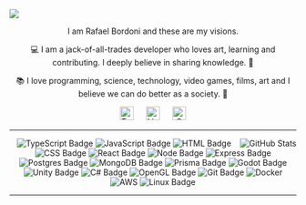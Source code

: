 ![](/video.gif)

<div align="center">

I am Rafael Bordoni and these are my visions.

💻 I am a jack-of-all-trades developer who loves art, learning and contributing. I deeply believe in sharing knowledge. 🌱

📚 I love programming, science, technology, video games, films, art and I believe we can do better as a society. 🤝


[<img alt="Twitter" width="24px" src="https://cdn-icons-png.flaticon.com/512/3670/3670151.png" />][twitter] &emsp;
[<img alt="LinkedIn" width="24px" src="https://cdn-icons-png.flaticon.com/512/174/174857.png" />][linkedin] &emsp;
[<img alt="Gmail" width="24px" src="https://cdn-icons-png.flaticon.com/512/281/281769.png" />][gmail]

---

<img align="right" alt="GitHub Stats" src="https://github-readme-stats.vercel.app/api?username=eldskald&show_icons=true&theme=dracula&include_all_commits=true&count_private=true" />

![TypeScript Badge](https://img.shields.io/badge/TypeScript-007ACC?style=for-the-badge&logo=typescript&logoColor=white)
![JavaScript Badge](https://img.shields.io/badge/JavaScript-323330?style=for-the-badge&logo=javascript&logoColor=F7DF1E)
![HTML Badge](https://img.shields.io/badge/HTML5-E34F26?style=for-the-badge&logo=html5&logoColor=white)
![CSS Badge](https://img.shields.io/badge/CSS3-1572B6?style=for-the-badge&logo=css3&logoColor=white)
![React Badge](https://img.shields.io/badge/React-20232A?style=for-the-badge&logo=react&logoColor=61DAFB)
![Node Badge](https://img.shields.io/badge/Node.js-339933?style=for-the-badge&logo=nodedotjs&logoColor=white)
![Express Badge](https://img.shields.io/badge/Express.js-000000?style=for-the-badge&logo=express&logoColor=white)
![Postgres Badge](https://img.shields.io/badge/PostgreSQL-316192?style=for-the-badge&logo=postgresql&logoColor=white)
![MongoDB Badge](https://img.shields.io/badge/MongoDB-4EA94B?style=for-the-badge&logo=mongodb&logoColor=white)
![Prisma Badge](https://img.shields.io/badge/Prisma-3982CE?style=for-the-badge&logo=Prisma&logoColor=white)
![Godot Badge](https://img.shields.io/badge/Godot-478CBF?style=for-the-badge&logo=GodotEngine&logoColor=white)
![Unity Badge](https://img.shields.io/badge/Unity-100000?style=for-the-badge&logo=unity&logoColor=white)
![C# Badge](https://img.shields.io/badge/C%23-239120?style=for-the-badge&logo=c-sharp&logoColor=white)
![OpenGL Badge](https://img.shields.io/badge/OpenGL-FFFFFF?style=for-the-badge&logo=opengl)
![Git Badge](https://img.shields.io/badge/GIT-E44C30?style=for-the-badge&logo=git&logoColor=white)
![Docker](https://img.shields.io/badge/docker-%230db7ed.svg?style=for-the-badge&logo=docker&logoColor=white)
![AWS](https://img.shields.io/badge/AWS-%23FF9900.svg?style=for-the-badge&logo=amazon-aws&logoColor=white)
![Linux Badge](https://img.shields.io/badge/Linux-FCC624?style=for-the-badge&logo=linux&logoColor=black)

---

</div>

[twitter]: https://twitter.com/eldskald
[linkedin]: https://www.linkedin.com/in/rafael-de-lima-bordoni/
[gmail]: mailto:rafaelbordoni00@gmail.com?subject=GitHub
